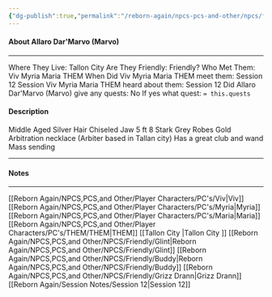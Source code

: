 ```yaml
---
{"dg-publish":true,"permalink":"/reborn-again/npcs-pcs-and-other/npcs/friendly/allaro-dar-marvo-marvo/"}
---
```



#### About Allaro Dar'Marvo (Marvo)
---
Where They Live: Tallon City 
Are They Friendly: Friendly?
Who Met Them: Viv Myria Maria THEM
When Did Viv Myria Maria THEM meet them: Session 12
Session Viv Myria Maria THEM heard about them: Session 12
Did Allaro Dar'Marvo (Marvo) give any quests: No
	If yes what quest: `= this.quests`


#### Description
Middle Aged
Silver Hair 
Chiseled Jaw
5 ft 8
Stark Grey Robes 
Gold Arbitration necklace (Arbiter based in Tallan city) 
Has a great club and wand 
Mass sending

---

#### Notes
---

[[Reborn Again/NPCS,PCS,and Other/Player Characters/PC's/Viv\|Viv]]
[[Reborn Again/NPCS,PCS,and Other/Player Characters/PC's/Myria\|Myria]]
[[Reborn Again/NPCS,PCS,and Other/Player Characters/PC's/Maria\|Maria]]
[[Reborn Again/NPCS,PCS,and Other/Player Characters/PC's/THEM/THEM\|THEM]]
[[Tallon City \|Tallon City ]]
[[Reborn Again/NPCS,PCS,and Other/NPCS/Friendly/Glint\|Reborn Again/NPCS,PCS,and Other/NPCS/Friendly/Glint]]
[[Reborn Again/NPCS,PCS,and Other/NPCS/Friendly/Buddy\|Reborn Again/NPCS,PCS,and Other/NPCS/Friendly/Buddy]]
[[Reborn Again/NPCS,PCS,and Other/NPCS/Friendly/Grizz Drann\|Grizz Drann]]
[[Reborn Again/Session Notes/Session 12\|Session 12]]


